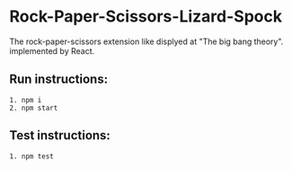 # Rock-Paper-Scissors-Lizard-Spock
 The rock-paper-scissors extension like displyed at "The big bang theory". implemented by React.

## Run instructions:
```
1. npm i
2. npm start
```

## Test instructions: 
```
1. npm test
```
